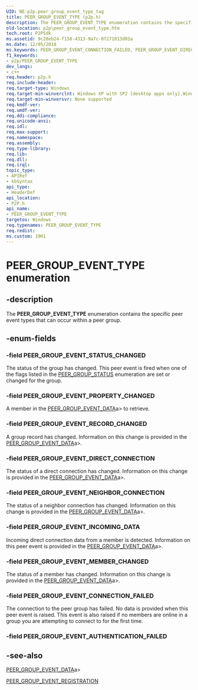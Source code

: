 ```yaml
---
UID: NE:p2p.peer_group_event_type_tag
title: PEER_GROUP_EVENT_TYPE (p2p.h)
description: The PEER_GROUP_EVENT_TYPE enumeration contains the specific peer event types that can occur within a peer group.
old-location: p2p\peer_group_event_type.htm
tech.root: P2PSdk
ms.assetid: 9c28eb24-f158-4313-9a7c-0f271013d03a
ms.date: 12/05/2018
ms.keywords: PEER_GROUP_EVENT_CONNECTION_FAILED, PEER_GROUP_EVENT_DIRECT_CONNECTION, PEER_GROUP_EVENT_INCOMING_DATA, PEER_GROUP_EVENT_MEMBER_CHANGED, PEER_GROUP_EVENT_NEIGHBOR_CONNECTION, PEER_GROUP_EVENT_PROPERTY_CHANGED, PEER_GROUP_EVENT_RECORD_CHANGED, PEER_GROUP_EVENT_STATUS_CHANGED, PEER_GROUP_EVENT_TYPE, PEER_GROUP_EVENT_TYPE enumeration [Peer Networking], p2p.peer_group_event_type, p2p/PEER_GROUP_EVENT_CONNECTION_FAILED, p2p/PEER_GROUP_EVENT_DIRECT_CONNECTION, p2p/PEER_GROUP_EVENT_INCOMING_DATA, p2p/PEER_GROUP_EVENT_MEMBER_CHANGED, p2p/PEER_GROUP_EVENT_NEIGHBOR_CONNECTION, p2p/PEER_GROUP_EVENT_PROPERTY_CHANGED, p2p/PEER_GROUP_EVENT_RECORD_CHANGED, p2p/PEER_GROUP_EVENT_STATUS_CHANGED, p2p/PEER_GROUP_EVENT_TYPE
f1_keywords:
- p2p/PEER_GROUP_EVENT_TYPE
dev_langs:
- c++
req.header: p2p.h
req.include-header: 
req.target-type: Windows
req.target-min-winverclnt: Windows XP with SP2 [desktop apps only],Windows XP with SP1with the Advanced Networking Pack forWindows XP
req.target-min-winversvr: None supported
req.kmdf-ver: 
req.umdf-ver: 
req.ddi-compliance: 
req.unicode-ansi: 
req.idl: 
req.max-support: 
req.namespace: 
req.assembly: 
req.type-library: 
req.lib: 
req.dll: 
req.irql: 
topic_type:
- APIRef
- kbSyntax
api_type:
- HeaderDef
api_location:
- P2P.h
api_name:
- PEER_GROUP_EVENT_TYPE
targetos: Windows
req.typenames: PEER_GROUP_EVENT_TYPE
req.redist: 
ms.custom: 19H1
---
```


# PEER_GROUP_EVENT_TYPE enumeration


## -description


The <b>PEER_GROUP_EVENT_TYPE</b> enumeration contains the specific peer event types that can occur within a peer group.


## -enum-fields




### -field PEER_GROUP_EVENT_STATUS_CHANGED

The status of the group has changed. This peer event is fired when one of the flags listed in the <a href="https://docs.microsoft.com/windows/desktop/api/p2p/ne-p2p-peer_group_status">PEER_GROUP_STATUS</a> enumeration are set or changed for the group.


### -field PEER_GROUP_EVENT_PROPERTY_CHANGED

A member in the [PEER_GROUP_EVENT_DATA](/windows/win32/api/p2p/ns-p2p-peer_group_event_data~r1)a> to retrieve.


### -field PEER_GROUP_EVENT_RECORD_CHANGED

A group record has changed. Information on this change is provided in the [PEER_GROUP_EVENT_DATA](/windows/win32/api/p2p/ns-p2p-peer_group_event_data~r1)a>.


### -field PEER_GROUP_EVENT_DIRECT_CONNECTION

The status of a direct connection has changed. Information on this change is provided in the [PEER_GROUP_EVENT_DATA](/windows/win32/api/p2p/ns-p2p-peer_group_event_data~r1)a>.


### -field PEER_GROUP_EVENT_NEIGHBOR_CONNECTION

The status of a neighbor connection has changed. Information on this change is provided in the [PEER_GROUP_EVENT_DATA](/windows/win32/api/p2p/ns-p2p-peer_group_event_data~r1)a>.


### -field PEER_GROUP_EVENT_INCOMING_DATA

Incoming direct connection data from a member is detected. Information on this peer event is provided in the [PEER_GROUP_EVENT_DATA](/windows/win32/api/p2p/ns-p2p-peer_group_event_data~r1)a>.


### -field PEER_GROUP_EVENT_MEMBER_CHANGED

The status of a member has changed. Information on this change is provided in the [PEER_GROUP_EVENT_DATA](/windows/win32/api/p2p/ns-p2p-peer_group_event_data~r1)a>.


### -field PEER_GROUP_EVENT_CONNECTION_FAILED

The connection to the peer group has failed. No data is provided when this peer event is raised. This event is also raised if no members are online in a group you are attempting to connect to for the first time. 



### -field PEER_GROUP_EVENT_AUTHENTICATION_FAILED




## -see-also




[PEER_GROUP_EVENT_DATA](/windows/win32/api/p2p/ns-p2p-peer_group_event_data~r1)a>



<a href="https://docs.microsoft.com/windows/desktop/api/p2p/ns-p2p-peer_group_event_registration">PEER_GROUP_EVENT_REGISTRATION</a>
 

 

